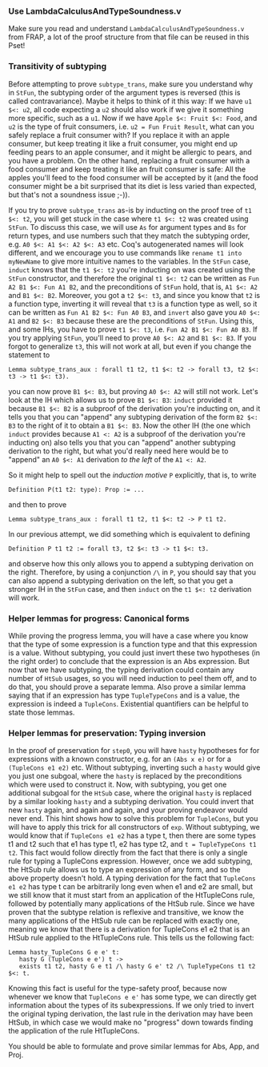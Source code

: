 ### Use LambdaCalculusAndTypeSoundness.v

Make sure you read and understand `LambdaCalculusAndTypeSoundness.v` from FRAP, a lot of the proof structure from that file can be reused in this Pset!


### Transitivity of subtyping

Before attempting to prove `subtype_trans`, make sure you understand why in `StFun`, the subtyping order of the argument types is reversed (this is called contravariance). Maybe it helps to think of it this way: If we have `u1 $<: u2`, all code expecting a `u2` should also work if we give it something more specific, such as a `u1`. Now if we have `Apple $<: Fruit $<: Food`, and `u2` is the type of fruit consumers, i.e. `u2 = Fun Fruit Result`, what can you safely replace a fruit consumer with? If you replace it with an apple consumer, but keep treating it like a fruit consumer, you might end up feeding pears to an apple consumer, and it might be allergic to pears, and you have a problem. On the other hand, replacing a fruit consumer with a food consumer and keep treating it like an fruit consumer is safe: All the apples you'll feed to the food consumer will be accepted by it (and the food consumer might be a bit surprised that its diet is less varied than expected, but that's not a soundness issue ;-)).

If you try to prove `subtype_trans` as-is by inducting on the proof tree of `t1 $<: t2`, you will get stuck in the case where `t1 $<: t2` was created using `StFun`.
To discuss this case, we will use `As` for argument types and `Bs` for return types, and use numbers such that they match the subtyping order, e.g. `A0 $<: A1 $<: A2 $<: A3` etc. Coq's autogenerated names will look different, and we encourage you to use commands like `rename t1 into myNewName` to give more intuitive names to the variables.
In the `StFun` case, `induct` knows that the `t1 $<: t2` you're inducting on was created using the `StFun` constructor, and therefore the original `t1 $<: t2` can be written as `Fun A2 B1 $<: Fun A1 B2`, and the preconditions of `StFun` hold, that is, `A1 $<: A2` and `B1 $<: B2`.
Moreover, you got a `t2 $<: t3`, and since you know that `t2` is a function type, inverting it will reveal that `t3` is a function type as well, so it can be written as `Fun A1 B2 $<: Fun A0 B3`, and `invert` also gave you `A0 $<: A1` and `B2 $<: B3` because these are the preconditions of `StFun`.
Using this, and some IHs, you have to prove `t1 $<: t3`, i.e. `Fun A2 B1 $<: Fun A0 B3`. If you try applying `StFun`, you'll need to prove `A0 $<: A2` and `B1 $<: B3`. If you forgot to generalize `t3`, this will not work at all, but even if you change the statement to

```
Lemma subtype_trans_aux : forall t1 t2, t1 $<: t2 -> forall t3, t2 $<: t3 -> t1 $<: t3).
```

you can now prove `B1 $<: B3`, but proving `A0 $<: A2` will still not work.
Let's look at the IH which allows us to prove `B1 $<: B3`: `induct` provided it because `B1 $<: B2` is a subproof of the derivation you're inducting on, and it tells you that you can "append" any subtyping derivation of the form `B2 $<: B3` to the right of it to obtain a `B1 $<: B3`.
Now the other IH (the one which `induct` provides because `A1 <: A2` is a subproof of the derivation you're inducting on) also tells you that you can "append" another subtyping derivation to the right, but what you'd really need here would be to "append" an `A0 $<: A1` derivation *to the left* of the `A1 <: A2`.

So it might help to spell out the *induction motive* `P` explicitly, that is, to write

```
Definition P(t1 t2: type): Prop := ...
```

and then to prove

```
Lemma subtype_trans_aux : forall t1 t2, t1 $<: t2 -> P t1 t2.
```

In our previous attempt, we did something which is equivalent to defining

```
Definition P t1 t2 := forall t3, t2 $<: t3 -> t1 $<: t3.
```

and observe how this only allows you to append a subtyping derivation on the right.
Therefore, by using a conjunction `/\` in `P`, you should say that you can also append a subtyping derivation on the left, so that you get a stronger IH in the `StFun` case, and then `induct` on the `t1 $<: t2` derivation will work.


### Helper lemmas for progress: Canonical forms

While proving the progress lemma, you will have a case where you know that the type of some expression is a function type and that this expression is a value. Without subtyping, you could just invert these two hypotheses (in the right order) to conclude that the expression is an Abs expression. But now that we have subtyping, the typing derivation could contain any number of `HtSub` usages, so you will need induction to peel them off, and to do that, you should prove a separate lemma.
Also prove a similar lemma saying that if an expression has type `TupleTypeCons` and is a value, the expression is indeed a `TupleCons`.
Existential quantifiers can be helpful to state those lemmas.


### Helper lemmas for preservation: Typing inversion

In the proof of preservation for `step0`, you will have `hasty` hypotheses for for expressions with a known constructor, e.g. for an `(Abs x e)` or for a `(TupleCons e1 e2)` etc.
Without subtyping, inverting such a `hasty` would give you just one subgoal, where the `hasty` is replaced by the preconditions which were used to construct it.
Now, with subtyping, you get one additional subgoal for the `HtSub` case, where the original `hasty` is replaced by a similar looking `hasty` and a subtyping derivation. You could invert that new `hasty` again, and again and again, and your proving endeavor would never end.
This hint shows how to solve this problem for `TupleCons`, but you will have to apply this trick for all constructors of `exp`.
Without subtyping, we would know that if `TupleCons e1 e2` has a type t, then there are some types t1 and t2 such that e1 has type t1, e2 has type t2, and `t = TupleTypeCons t1 t2`. This fact would follow directly from the fact that there is only a single rule for typing a TupleCons expression.
However, once we add subtyping, the HtSub rule allows us to type an expression of any form, and so the above property doesn't hold. A typing derivation for the fact that `TupleCons e1 e2` has type t can be arbitrarily long even when e1 and e2 are small, but we still know that it must start from an application of the HtTupleCons rule, followed by potentially many applications of the HtSub rule. Since we have proven that the subtype relation is reflexive and transitive, we know the many applications of the HtSub rule can be replaced with exactly one, meaning we know that there is a derivation for TupleCons e1 e2 that is an HtSub rule applied to the HtTupleCons rule. This tells us the following fact:

```
Lemma hasty_TupleCons G e e' t:
   hasty G (TupleCons e e') t ->
   exists t1 t2, hasty G e t1 /\ hasty G e' t2 /\ TupleTypeCons t1 t2 $<: t.
```

Knowing this fact is useful for the type-safety proof, because now whenever we know that `TupleCons e e'` has some type, we can directly get information about the types of its subexpressions. If we only tried to invert the original typing derivation, the last rule in the derivation may have been HtSub, in which case we would make no "progress" down towards finding the application of the rule HtTupleCons.

You should be able to formulate and prove similar lemmas for Abs, App, and Proj.
